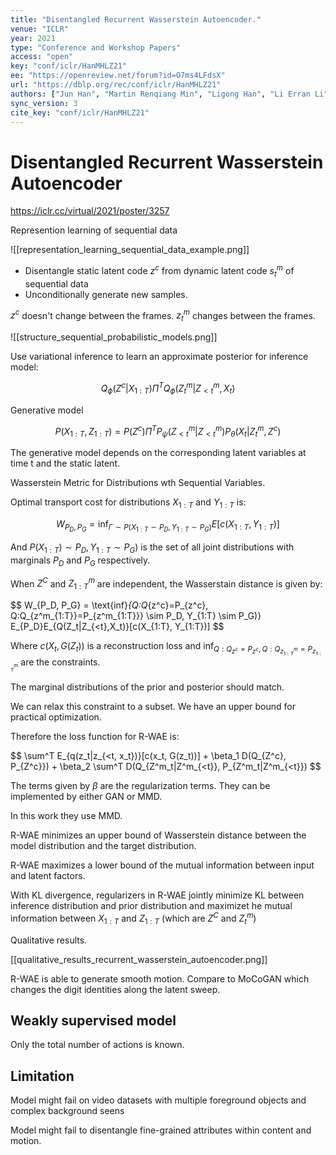 ```yaml
---
title: "Disentangled Recurrent Wasserstein Autoencoder."
venue: "ICLR"
year: 2021
type: "Conference and Workshop Papers"
access: "open"
key: "conf/iclr/HanMHLZ21"
ee: "https://openreview.net/forum?id=O7ms4LFdsX"
url: "https://dblp.org/rec/conf/iclr/HanMHLZ21"
authors: ["Jun Han", "Martin Renqiang Min", "Ligong Han", "Li Erran Li", "Xuan Zhang"]
sync_version: 3
cite_key: "conf/iclr/HanMHLZ21"
---
```

# Disentangled Recurrent Wasserstein Autoencoder

https://iclr.cc/virtual/2021/poster/3257

Represention learning of sequential data

![[representation_learning_sequential_data_example.png]]

 - Disentangle static latent code $z^c$ from dynamic latent code $s_t^m$ of sequential data
 - Unconditionally generate new samples.

$z^c$ doesn't change between the frames. $z_t^m$ changes between the frames.

![[structure_sequential_probabilistic_models.png]]

Use variational inference to learn an approximate posterior for inference model:

$$Q_{\phi}(Z^c|X_{1:T}) \Pi^T Q_{\phi} (Z_t^m|Z_{<t}^m, X_t)$$

Generative model

$$P(X_{1:T}, Z_{1:T}) = P(Z^c) \Pi^T P_{\psi} (Z_{<t}^m|Z^m_{<t})P_{\theta}(X_t|Z_t^m, Z^c)$$

The generative model depends on the corresponding latent variables at time t and the static latent.

Wasserstein Metric for Distributions wth Sequential Variables.

Optimal transport cost for distributions $X_{1:T}$ and $Y_{1:T}$ is:

$$
W_{P_D, P_G} = \text{inf}_{\Gamma \sim P(X_{1:T} \sim P_D, Y_{1:T} \sim P_G)} E[c(X_{1:T}, Y_{1:T})]
$$

And $P(X_{1:T}) \sim P_D, Y_{1:T} \sim P_G)$ is the set of all joint distributions with marginals $P_D$ and $P_G$ respectively.

When $Z^C$ and $Z^m_{1:T}$ are independent, the Wasserstain distance is given by:

$$
W_{P_D, P_G} = \text{inf}_{Q:Q_{z^c}=P_{z^c}, Q:Q_{z^m_{1:T}}=P_{z^m_{1:T}}} \sim P_D, Y_{1:T} \sim P_G)} E_{P_D}E_{Q(Z_t|Z_{<t},X_t)}[c(X_{1:T}, Y_{1:T})]
$$

Where $c(X_t, G(Z_t))$ is a reconstruction loss and $\text{inf}_{Q:Q_{z^c}=P_{z^c}, Q:Q_{z^m_{1:T}}=P_{z^m_{1:T}}}$ are the constraints.

The marginal distributions of the prior and posterior should match.

We can relax this constraint to a subset. We have an upper bound for practical optimization.

Therefore the loss function for R-WAE is:

$$
\sum^T E_{q(z_t|z_{<t, x_t})}[c(x_t, G(z_t))] + \beta_1 D(Q_{Z^c}, P_{Z^c}}) + \beta_2 \sum^T D(Q_{Z^m_t|Z^m_{<t}}, P_{Z^m_t|Z^m_{<t}})
$$

The terms given by $\beta$ are the regularization terms. They can be implemented by either GAN or MMD.

In this work they use MMD.

R-WAE minimizes an upper bound of Wasserstein distance between the model distribution and the target distribution.

R-WAE maximizes a lower bound of the mutual information between input and latent factors.

With KL divergence, regularizers in R-WAE jointly minimize KL between inference distribution and prior distribution and maximizet he mutual information between $X_{1:T}$ and $Z_{1:T}$ (which are $Z^C$ and $Z^m_t$)

Qualitative results.

[[qualitative_results_recurrent_wasserstein_autoencoder.png]]

R-WAE is able to generate smooth motion. Compare to MoCoGAN which changes the digit identities along the latent sweep.

## Weakly supervised model

Only the total number of actions is known.

## Limitation

Model might fail on video datasets with multiple foreground objects and complex background seens

Model might fail to disentangle fine-grained attributes within content and motion.